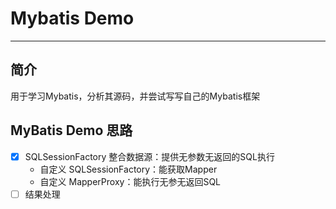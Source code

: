 # Mybatis Demo
***
## 简介
用于学习Mybatis，分析其源码，并尝试写写自己的Mybatis框架

## MyBatis Demo 思路
- [x] SQLSessionFactory 整合数据源：提供无参数无返回的SQL执行
  - 自定义 SQLSessionFactory：能获取Mapper
  - 自定义 MapperProxy：能执行无参无返回SQL
- [ ] 结果处理